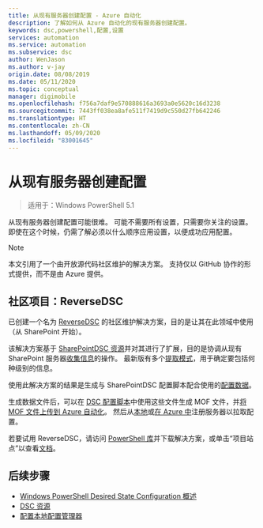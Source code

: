 ```yaml
---
title: 从现有服务器创建配置 - Azure 自动化
description: 了解如何从 Azure 自动化的现有服务器创建配置。
keywords: dsc,powershell,配置,设置
services: automation
ms.service: automation
ms.subservice: dsc
author: WenJason
ms.author: v-jay
origin.date: 08/08/2019
ms.date: 05/11/2020
ms.topic: conceptual
manager: digimobile
ms.openlocfilehash: f756a7daf9e570888616a3693a0e5620c16d3238
ms.sourcegitcommit: 7443ff038ea8afe511f7419d9c550d27fb642246
ms.translationtype: HT
ms.contentlocale: zh-CN
ms.lasthandoff: 05/09/2020
ms.locfileid: "83001645"
---
```

# <a name="create-configurations-from-existing-servers"></a>从现有服务器创建配置

> 适用于：Windows PowerShell 5.1

从现有服务器创建配置可能很难。
可能不需要所有设置，只需要你关注的设置。 
即使在这个时候，仍需了解必须以什么顺序应用设置，以便成功应用配置。

> [!NOTE]
> 本文引用了一个由开放源代码社区维护的解决方案。
> 支持仅以 GitHub 协作的形式提供，而不是由 Azure 提供。

## <a name="community-project-reversedsc"></a>社区项目：ReverseDSC

已创建一个名为 [ReverseDSC](https://github.com/microsoft/reversedsc) 的社区维护解决方案，目的是让其在此领域中使用（从 SharePoint 开始）。

该解决方案基于 [SharePointDSC 资源](https://github.com/powershell/sharepointdsc)并对其进行了扩展，目的是协调从现有 SharePoint 服务器[收集信息](https://github.com/Microsoft/sharepointDSC.reverse#how-to-use)的操作。
最新版有多个[提取模式](https://github.com/Microsoft/SharePointDSC.Reverse/wiki/Extraction-Modes)，用于确定要包括何种级别的信息。

使用此解决方案的结果是生成与 SharePointDSC 配置脚本配合使用的[配置数据](https://github.com/Microsoft/sharepointDSC.reverse#configuration-data)。

生成数据文件后，可以在 [DSC 配置脚本](https://docs.microsoft.com/powershell/scripting/dsc/overview/overview)中使用这些文件生成 MOF 文件，并[将 MOF 文件上传到 Azure 自动化](/automation/tutorial-configure-servers-desired-state#create-and-upload-a-configuration-to-azure-automation)。
然后从[本地](/automation/automation-dsc-onboarding#onboarding-physicalvirtual-windows-machines-on-premises-or-in-a-cloud-other-than-azure)或[在 Azure 中](/automation/automation-dsc-onboarding#onboarding-azure-vms)注册服务器以拉取配置。

若要试用 ReverseDSC，请访问 [PowerShell 库](https://www.powershellgallery.com/packages/ReverseDSC/)并下载解决方案，或单击“项目站点”以查看[文档](https://github.com/Microsoft/sharepointDSC.reverse)。

## <a name="next-steps"></a>后续步骤

- [Windows PowerShell Desired State Configuration 概述](https://docs.microsoft.com/powershell/scripting/dsc/overview/overview)
- [DSC 资源](https://docs.microsoft.com/powershell/scripting/dsc/resources/resources)
- [配置本地配置管理器](https://docs.microsoft.com/powershell/scripting/dsc/managing-nodes/metaconfig)
